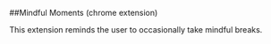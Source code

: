 ##Mindful Moments (chrome extension)

This extension reminds the user to occasionally take mindful breaks.